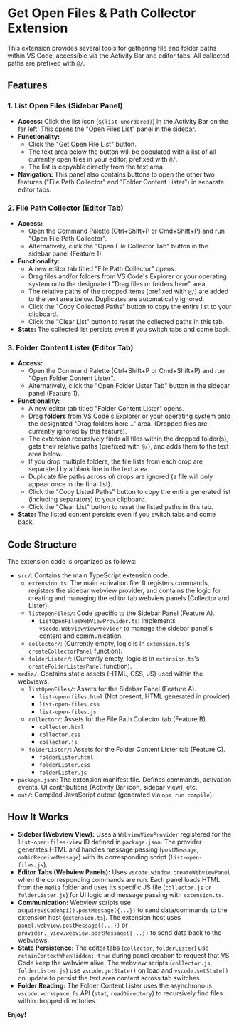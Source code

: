 # Get Open Files & Path Collector Extension

This extension provides several tools for gathering file and folder paths within VS Code, accessible via the Activity Bar and editor tabs. All collected paths are prefixed with `@/`.

## Features

### 1. List Open Files (Sidebar Panel)

*   **Access:** Click the list icon (`$(list-unordered)`) in the Activity Bar on the far left. This opens the "Open Files List" panel in the sidebar.
*   **Functionality:**
    *   Click the "Get Open File List" button.
    *   The text area below the button will be populated with a list of all currently open files in your editor, prefixed with `@/`.
    *   The list is copyable directly from the text area.
*   **Navigation:** This panel also contains buttons to open the other two features ("File Path Collector" and "Folder Content Lister") in separate editor tabs.

### 2. File Path Collector (Editor Tab)

*   **Access:**
    *   Open the Command Palette (Ctrl+Shift+P or Cmd+Shift+P) and run "Open File Path Collector".
    *   Alternatively, click the "Open File Collector Tab" button in the sidebar panel (Feature 1).
*   **Functionality:**
    *   A new editor tab titled "File Path Collector" opens.
    *   Drag files and/or folders from VS Code's Explorer or your operating system onto the designated "Drag files or folders here" area.
    *   The relative paths of the dropped items (prefixed with `@/`) are added to the text area below. Duplicates are automatically ignored.
    *   Click the "Copy Collected Paths" button to copy the entire list to your clipboard.
    *   Click the "Clear List" button to reset the collected paths in this tab.
*   **State:** The collected list persists even if you switch tabs and come back.

### 3. Folder Content Lister (Editor Tab)

*   **Access:**
    *   Open the Command Palette (Ctrl+Shift+P or Cmd+Shift+P) and run "Open Folder Content Lister".
    *   Alternatively, click the "Open Folder Lister Tab" button in the sidebar panel (Feature 1).
*   **Functionality:**
    *   A new editor tab titled "Folder Content Lister" opens.
    *   Drag **folders** from VS Code's Explorer or your operating system onto the designated "Drag folders here..." area. (Dropped files are currently ignored by this feature).
    *   The extension recursively finds all files within the dropped folder(s), gets their relative paths (prefixed with `@/`), and adds them to the text area below.
    *   If you drop multiple folders, the file lists from each drop are separated by a blank line in the text area.
    *   Duplicate file paths across *all* drops are ignored (a file will only appear once in the final list).
    *   Click the "Copy Listed Paths" button to copy the entire generated list (including separators) to your clipboard.
    *   Click the "Clear List" button to reset the listed paths in this tab.
*   **State:** The listed content persists even if you switch tabs and come back.

## Code Structure

The extension code is organized as follows:

*   `src/`: Contains the main TypeScript extension code.
    *   `extension.ts`: The main activation file. It registers commands, registers the sidebar webview provider, and contains the logic for creating and managing the editor tab webview panels (Collector and Lister).
    *   `listOpenFiles/`: Code specific to the Sidebar Panel (Feature A).
        *   `ListOpenFilesWebViewProvider.ts`: Implements `vscode.WebviewViewProvider` to manage the sidebar panel's content and communication.
    *   `collector/`: (Currently empty, logic is in `extension.ts`'s `createCollectorPanel` function).
    *   `folderLister/`: (Currently empty, logic is in `extension.ts`'s `createFolderListerPanel` function).
*   `media/`: Contains static assets (HTML, CSS, JS) used within the webviews.
    *   `listOpenFiles/`: Assets for the Sidebar Panel (Feature A).
        *   `list-open-files.html` (Not present, HTML generated in provider)
        *   `list-open-files.css`
        *   `list-open-files.js`
    *   `collector/`: Assets for the File Path Collector tab (Feature B).
        *   `collector.html`
        *   `collector.css`
        *   `collector.js`
    *   `folderLister/`: Assets for the Folder Content Lister tab (Feature C).
        *   `folderLister.html`
        *   `folderLister.css`
        *   `folderLister.js`
*   `package.json`: The extension manifest file. Defines commands, activation events, UI contributions (Activity Bar icon, sidebar view), etc.
*   `out/`: Compiled JavaScript output (generated via `npm run compile`).

## How It Works

*   **Sidebar (Webview View):** Uses a `WebviewViewProvider` registered for the `list-open-files-view` ID defined in `package.json`. The provider generates HTML and handles message passing (`postMessage`, `onDidReceiveMessage`) with its corresponding script (`list-open-files.js`).
*   **Editor Tabs (Webview Panels):** Uses `vscode.window.createWebviewPanel` when the corresponding commands are run. Each panel loads HTML from the `media` folder and uses its specific JS file (`collector.js` or `folderLister.js`) for UI logic and message passing with `extension.ts`.
*   **Communication:** Webview scripts use `acquireVsCodeApi().postMessage({...})` to send data/commands to the extension host (`extension.ts`). The extension host uses `panel.webview.postMessage({...})` or `provider._view.webview.postMessage({...})` to send data back to the webviews.
*   **State Persistence:** The editor tabs (`collector`, `folderLister`) use `retainContextWhenHidden: true` during panel creation to request that VS Code keep the webview alive. The webview scripts (`collector.js`, `folderLister.js`) use `vscode.getState()` on load and `vscode.setState()` on update to persist the text area content across tab switches.
*   **Folder Reading:** The Folder Content Lister uses the asynchronous `vscode.workspace.fs` API (`stat`, `readDirectory`) to recursively find files within dropped directories.

**Enjoy!**

